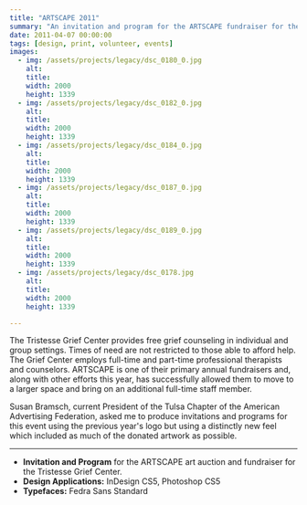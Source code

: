 ```yaml
---
title: "ARTSCAPE 2011"
summary: "An invitation and program for the ARTSCAPE fundraiser for the Tristesse Grief Center."
date: 2011-04-07 00:00:00
tags: [design, print, volunteer, events]
images:
  - img: /assets/projects/legacy/dsc_0180_0.jpg
    alt: 
    title: 
    width: 2000
    height: 1339
  - img: /assets/projects/legacy/dsc_0182_0.jpg
    alt: 
    title: 
    width: 2000
    height: 1339
  - img: /assets/projects/legacy/dsc_0184_0.jpg
    alt: 
    title: 
    width: 2000
    height: 1339
  - img: /assets/projects/legacy/dsc_0187_0.jpg
    alt: 
    title: 
    width: 2000
    height: 1339
  - img: /assets/projects/legacy/dsc_0189_0.jpg
    alt: 
    title: 
    width: 2000
    height: 1339
  - img: /assets/projects/legacy/dsc_0178.jpg
    alt: 
    title: 
    width: 2000
    height: 1339

---
```


<p>The Tristesse Grief Center provides free grief counseling in individual and group settings. Times of need are not restricted to those able to afford help. The Grief Center employs full-time and part-time professional therapists and counselors. ARTSCAPE is one of their primary annual fundraisers and, along with other efforts this year, has successfully allowed them to move to a larger space and bring on an additional full-time staff member.</p><p>Susan Bramsch, current President of the Tulsa Chapter of the American Advertising Federation, asked me to produce invitations and programs for this event using the previous year's logo but using a distinctly new feel which included as much of the donated artwork as possible.</p>

---

<ul><li><strong>Invitation and Program</strong> for the ARTSCAPE art auction and fundraiser for the Tristesse Grief Center.</li><li><strong>Design Applications:</strong> InDesign CS5, Photoshop CS5</li><li><strong>Typefaces:</strong> Fedra Sans Standard</li></ul>
